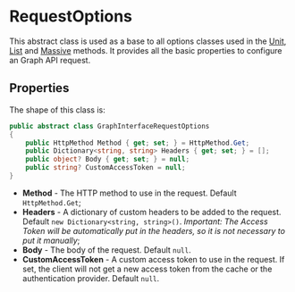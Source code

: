 # RequestOptions

This abstract class is used as a base to all options classes used in the [Unit](Unit.md), [List](List.md) and [Massive](Massive.md) methods. It provides all the basic properties to configure an Graph API request.

## Properties

The shape of this class is:

```csharp
public abstract class GraphInterfaceRequestOptions
{
    public HttpMethod Method { get; set; } = HttpMethod.Get;
    public Dictionary<string, string> Headers { get; set; } = [];
    public object? Body { get; set; } = null;
    public string? CustomAccessToken = null;
}
```

* **Method** - The HTTP method to use in the request. Default `HttpMethod.Get`;
* **Headers** - A dictionary of custom headers to be added to the request. Default `new Dictionary<string, string>()`. *Important: The Access Token will be automatically put in the headers, so it is not necessary to put it manually*;
* **Body** - The body of the request. Default `null`.
* **CustomAccessToken** - A custom access token to use in the request. If set, the client will not get a new access token from the cache or the authentication provider. Default `null`.